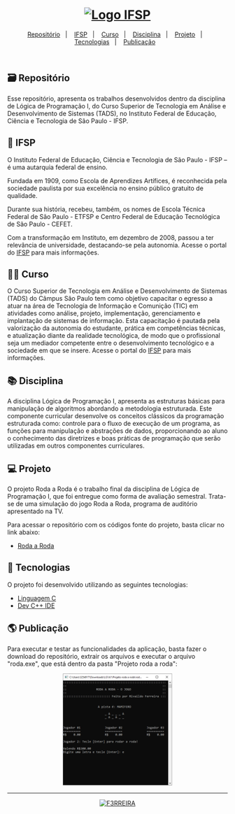 <h1 align="center">
  <a href="https://spo.ifsp.edu.br/">
     <img alt="Logo IFSP" title="Logo IFSP" src="https://github.com/F3RREIRA/DW2A4/blob/main/github/logoIFSP.png" width="220px"/>
  </a>
 </h1>

<p align="center">
  <a href="https://github.com/F3RREIRA/LG1A1/blob/main/README.md#%EF%B8%8F-reposit%C3%B3rio">Repositório</a>&nbsp;&nbsp;&nbsp;|&nbsp;&nbsp;&nbsp;
  <a href="#-ifsp">IFSP</a>&nbsp;&nbsp;&nbsp;|&nbsp;&nbsp;&nbsp;
  <a href="#-curso">Curso</a>&nbsp;&nbsp;&nbsp;|&nbsp;&nbsp;&nbsp;
  <a href="#-disciplina">Disciplina</a>&nbsp;&nbsp;&nbsp;|&nbsp;&nbsp;&nbsp;
  <a href="#-projeto">Projeto</a>&nbsp;&nbsp;&nbsp;|&nbsp;&nbsp;&nbsp;
  <a href="#-tecnologias">Tecnologias</a>&nbsp;&nbsp;&nbsp;|&nbsp;&nbsp;&nbsp;
  <a href="#-publicação">Publicação</a>&nbsp;&nbsp;&nbsp;
 </p>
 
 <br>

## 🗃️ Repositório

Esse repositório, apresenta os trabalhos desenvolvidos dentro da disciplina de Lógica de Programação I, do Curso Superior de Tecnologia em Análise e Desenvolvimento de Sistemas (TADS), no Instituto Federal de Educação, Ciência e Tecnologia de São Paulo - IFSP.

## 🏫 IFSP

O Instituto Federal de Educação, Ciência e Tecnologia de São Paulo - IFSP – é uma autarquia federal de ensino.

Fundada em 1909, como Escola de Aprendizes Artífices, é reconhecida pela sociedade paulista por sua excelência no ensino público gratuito de qualidade.

Durante sua história, recebeu, também, os nomes de Escola Técnica Federal de São Paulo - ETFSP e Centro Federal de Educação Tecnológica de São Paulo - CEFET. 

Com a transformação em Instituto, em dezembro de 2008, passou a ter relevância de universidade, destacando-se pela autonomia. Acesse o portal do [IFSP](https://spo.ifsp.edu.br/) para mais informações.

## 👨‍💻 Curso

O Curso Superior de Tecnologia em Análise e Desenvolvimento de Sistemas (TADS) do Câmpus São Paulo tem como objetivo capacitar o egresso a atuar na área de Tecnologia de Informação e Comunição (TIC) em atividades como análise, projeto, implementação, gerenciamento e implantação de sistemas de informação. Esta capacitação é pautada pela valorização da autonomia do estudante, prática em competências técnicas, e atualização diante da realidade tecnológica, de modo que o profissional seja um mediador competente entre o desenvolvimento tecnológico e a sociedade em que se insere. Acesse o portal do [IFSP](https://spo.ifsp.edu.br/tads) para mais informações.

## 📚 Disciplina

A disciplina Lógica de Programação I, apresenta as estruturas básicas para manipulação de algoritmos abordando a metodologia estruturada. Este componente curricular desenvolve os conceitos clássicos da programação estruturada como: controle para o fluxo de execução de um programa, as funções para manipulação e abstrações de dados, proporcionando ao aluno o conhecimento das diretrizes e boas práticas de programação que serão utilizadas em outros componentes curriculares.

## 💻 Projeto

O projeto Roda a Roda é o trabalho final da disciplina de Lógica de Programação I, que foi entregue como forma de avaliação semestral.
Trata-se de uma simulação do jogo Roda a Roda, programa de auditório apresentado na TV.

Para acessar o repositório com os códigos fonte do projeto, basta clicar no link abaixo:

- [Roda a Roda](https://github.com/F3RREIRA/LG1A1)


## 🚀 Tecnologias

O projeto foi desenvolvido utilizando as seguintes tecnologias:

- [Linguagem C](https://pt.wikipedia.org/wiki/C_(linguagem_de_programa%C3%A7%C3%A3o))
- [Dev C++ IDE](https://www.bloodshed.net/)

## 🌎 Publicação

Para executar e testar as funcionalidades da aplicação, basta fazer o download do repositório, extrair os arquivos e executar o arquivo "roda.exe", que está dentro da pasta "Projeto roda a roda":

<p align="center">
  <a href="https://f3rreira.github.io/DW2A4/Atividades/A4/">
    <img alt="Roda a Roda" title="dev.finance$" src="preview.png" width="250px" border-radius="3px">
  </a>
  
---
 <p align="center">
 <a href="https://github.com/F3RREIRA">
    <img alt="F3RREIRA" title="F3RREIRA" src="https://github.com/F3RREIRA/DW2A4/blob/main/github/F3RREIRA.png" width="200px">
 </a>
 </p>
